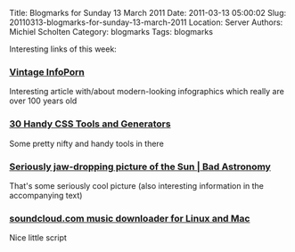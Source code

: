 Title: Blogmarks for Sunday 13 March 2011
Date: 2011-03-13 05:00:02
Slug: 20110313-blogmarks-for-sunday-13-march-2011
Location: Server
Authors: Michiel Scholten
Category: blogmarks
Tags: blogmarks

<p>Interesting links of this week:</p>
<h3><a href="http://www.informationisbeautiful.net/2011/vintage-infoporn-no-1/">Vintage InfoPorn</a></h3>
<p>Interesting article with/about modern-looking infographics which really are over 100 years old</p>
<h3><a href="http://www.designerterminal.com/recources/css/css-tools-generators.html">30  Handy CSS Tools and Generators</a></h3>
<p>Some pretty nifty and handy tools in there</p>
<h3><a href="http://blogs.discovermagazine.com/badastronomy/2011/03/08/seriously-jaw-dropping-picture-of-the-sun/">Seriously jaw-dropping picture of the Sun | Bad Astronomy</a></h3>
<p>That's some seriously cool picture (also interesting information in the accompanying text)</p>
<h3><a href="http://360percents.com/posts/soundcloud-com-music-downloader-for-linux/">soundcloud.com music downloader for Linux and Mac</a></h3>
<p>Nice little script</p>
